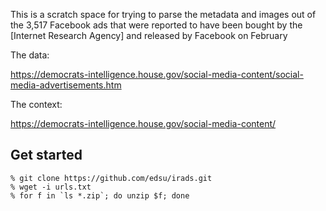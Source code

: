 This is a scratch space for trying to parse the metadata and images out of the
3,517 Facebook ads that were reported to have been bought by the [Internet
Research Agency] and released by Facebook on February 

The data:

https://democrats-intelligence.house.gov/social-media-content/social-media-advertisements.htm

The context:

https://democrats-intelligence.house.gov/social-media-content/

## Get started

    % git clone https://github.com/edsu/irads.git
    % wget -i urls.txt
    % for f in `ls *.zip`; do unzip $f; done



